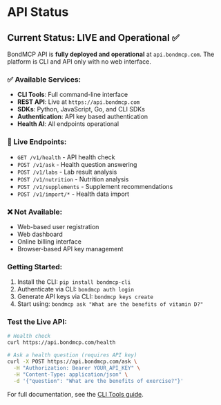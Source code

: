 # API Status

## Current Status: LIVE and Operational ✅

BondMCP API is **fully deployed and operational** at `api.bondmcp.com`. The platform is CLI and API only with no web interface.

### ✅ Available Services:
- **CLI Tools**: Full command-line interface
- **REST API**: Live at `https://api.bondmcp.com`
- **SDKs**: Python, JavaScript, Go, and CLI SDKs
- **Authentication**: API key based authentication
- **Health AI**: All endpoints operational

### 🚀 Live Endpoints:
- `GET /v1/health` - API health check
- `POST /v1/ask` - Health question answering
- `POST /v1/labs` - Lab result analysis  
- `POST /v1/nutrition` - Nutrition analysis
- `POST /v1/supplements` - Supplement recommendations
- `POST /v1/import/*` - Health data import

### ❌ Not Available:
- Web-based user registration
- Web dashboard
- Online billing interface
- Browser-based API key management

### Getting Started:
1. Install the CLI: `pip install bondmcp-cli`
2. Authenticate via CLI: `bondmcp auth login`
3. Generate API keys via CLI: `bondmcp keys create`
4. Start using: `bondmcp ask "What are the benefits of vitamin D?"`

### Test the Live API:
```bash
# Health check
curl https://api.bondmcp.com/health

# Ask a health question (requires API key)
curl -X POST https://api.bondmcp.com/ask \
  -H "Authorization: Bearer YOUR_API_KEY" \
  -H "Content-Type: application/json" \
  -d '{"question": "What are the benefits of exercise?"}'
```

For full documentation, see the [CLI Tools guide](sdks/cli/README.md).

